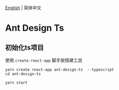 [English](./README.md) | 简体中文

# Ant Design Ts

## 初始化ts项目
使用 `create-react-app` 脚手架搭建工具
```shell script
yarn create react-app ant-design-ts  --typescript
cd ant-design-ts

yarn start
```
